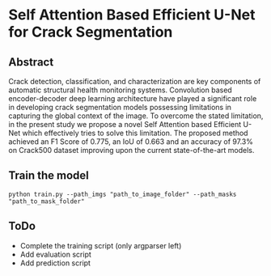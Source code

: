 # Self Attention Based Efficient U-Net for Crack Segmentation

## Abstract
Crack detection, classification, and characterization are key
components of automatic structural health monitoring systems. Convolution
based encoder-decoder deep learning architecture have played a
significant role in developing crack segmentation models possessing limitations
in capturing the global context of the image. To overcome the
stated limitation, in the present study we propose a novel Self Attention
based Efficient U-Net which effectively tries to solve this limitation. The
proposed method achieved an F1 Score of 0.775, an IoU of 0.663 and
an accuracy of 97.3% on Crack500 dataset improving upon the current
state-of-the-art models.


## Train the model
```commandline
python train.py --path_imgs "path_to_image_folder" --path_masks "path_to_mask_folder"
```





## ToDo
- Complete the training script (only argparser left)
- Add evaluation script
- Add prediction script
